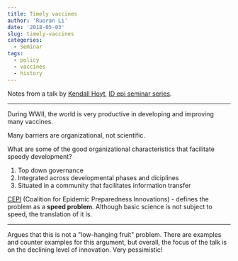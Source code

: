 ```yaml
---
title: Timely vaccines
author: 'Ruoran Li'
date: '2018-05-03'
slug: timely-vaccines
categories:
  - Seminar
tags:
  - policy
  - vaccines
  - history
---
```


Notes from a talk by [Kendall Hoyt](https://dickey.dartmouth.edu/people/kendall-hoyt), [ID epi seminar series](https://www.hsph.harvard.edu/idepi/httpccdd-hsph-harvard-edueventsid-epi-spring-seminar-series-starts-in-feb/). 

---
During WWII, the world is very productive in developing and improving many vaccines. 

Many barriers are organizational, not scientific. 

What are some of the good organizational characteristics that facilitate speedy development?

1. Top down governance
2. Integrated across developmental phases and diciplines
3. Situated in a community that facilitates information transfer

[CEPI](http://cepi.net/) (Coalition for Epidemic Preparedness Innovations) - defines the problem as a **speed problem**. Although basic science is not subject to speed, the translation of it is. 

---
Argues that this is not a "low-hanging fruit" problem. There are examples and counter examples for this argument, but overall, the focus of the talk is on the declining level of innovation. Very pessimistic! 
